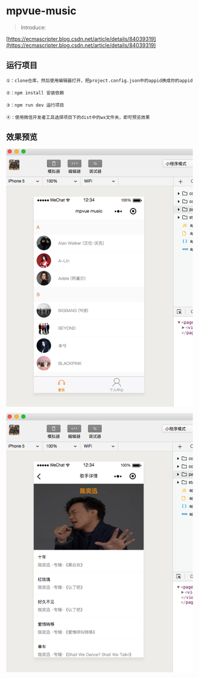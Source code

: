 # mpvue-music
> Introduce:

[https://ecmascripter.blog.csdn.net/article/details/84039319](https://ecmascripter.blog.csdn.net/article/details/84039319)

## 运行项目
```
①：clone仓库，然后使用编辑器打开，把project.config.json中的appid换成你的appid

②：npm install 安装依赖

③：npm run dev 运行项目

④：使用微信开发者工具选择项目下的dist中的wx文件夹，即可预览效果
```

## 效果预览
![Image text](https://github.com/XieTongXue/github-img/blob/master/mpvue-music/singer.png)

![Image text](https://github.com/XieTongXue/github-img/blob/master/mpvue-music/singer-detail.png)
